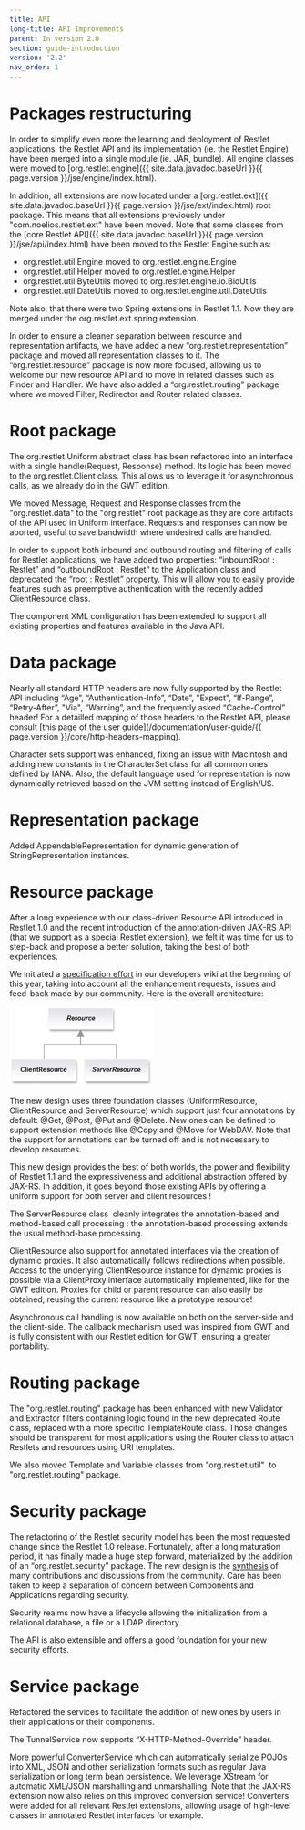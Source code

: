 ```yaml
---
title: API
long-title: API Improvements
parent: In version 2.0
section: guide-introduction
version: '2.2'
nav_order: 1
---
```

# Packages restructuring

In order to simplify even more the learning and deployment of Restlet
applications, the Restlet API and its implementation (ie. the Restlet
Engine) have been merged into a single module (ie. JAR, bundle). All
engine classes were moved to
[org.restlet.engine]({{ site.data.javadoc.baseUrl }}{{ page.version }}/jse/engine/index.html).

In addition, all extensions are now located under a
[org.restlet.ext]({{ site.data.javadoc.baseUrl }}{{ page.version }}/jse/ext/index.html)
root package. This means that all extensions previously under
"com.noelios.restlet.ext" have been moved. Note that some classes from
the [core Restlet API]({{ site.data.javadoc.baseUrl }}{{ page.version }}/jse/api/index.html)
have been moved to the Restlet Engine such as:

-   org.restlet.util.Engine moved to org.restlet.engine.Engine
-   org.restlet.util.Helper moved to org.restlet.engine.Helper
-   org.restlet.util.ByteUtils moved to org.restlet.engine.io.BioUtils
-   org.restlet.util.DateUtils moved to org.restlet.engine.util.DateUtils

Note also, that there were two Spring extensions in Restlet 1.1. Now
they are merged under the org.restlet.ext.spring extension.

In order to ensure a cleaner separation between resource and
representation artifacts, we have added a new
“org.restlet.representation” package and moved all representation
classes to it. The “org.restlet.resource” package is now more focused,
allowing us to welcome our new resource API and to move in related
classes such as Finder and Handler. We have also added a
“org.restlet.routing” package where we moved Filter, Redirector and
Router related classes.

# Root package

The org.restlet.Uniform abstract class has been refactored into an
interface with a single handle(Request, Response) method. Its logic has
been moved to the org.restlet.Client class. This allows us to leverage
it for asynchronous calls, as we already do in the GWT edition.

We moved Message, Request and Response classes from the
"org.restlet.data" to the "org.restlet" root package as they are core
artifacts of the API used in Uniform interface. Requests and responses
can now be aborted, useful to save bandwidth where undesired calls are
handled.

In order to support both inbound and outbound routing and filtering of
calls for Restlet applications, we have added two properties:
“inboundRoot : Restlet” and “outboundRoot : Restlet” to the Application
class and deprecated the “root : Restlet” property. This will allow you
to easily provide features such as preemptive authentication with the
recently added ClientResource class.

The component XML configuration has been extended to support all
existing properties and features available in the Java API.

# Data package

Nearly all standard HTTP headers are now fully supported by the Restlet
API including “Age”, “Authentication-Info”, “Date”, "Expect",
“If-Range”, “Retry-After”, "Via", “Warning”, and the frequently asked
“Cache-Control” header! For a detailled mapping of those headers to the
Restlet API, please consult [this page of the user guide](/documentation/user-guide/{{ page.version }}/core/http-headers-mapping).

Character sets support was enhanced, fixing an issue with Macintosh and
adding new constants in the CharacterSet class for all common ones
defined by IANA. Also, the default language used for representation is
now dynamically retrieved based on the JVM setting instead of
English/US.

# Representation package

Added AppendableRepresentation for dynamic generation of
StringRepresentation instances.

# Resource package

After a long experience with our class-driven Resource API introduced in
Restlet 1.0 and the recent introduction of the annotation-driven JAX-RS
API (that we support as a special Restlet extension), we felt it was
time for us to step-back and propose a better solution, taking the best
of both experiences.

We initiated a [specification effort](/participate#/172-restlet/226-restlet.html)
in our developers wiki at the beginning of this year, taking into
account all the enhancement requests, issues and feed-back made by our
community. Here is the overall architecture:

![](images/hierarchy.png)

The new design uses three foundation classes (UniformResource,
ClientResource and ServerResource) which support just four annotations
by default: @Get, @Post, @Put and @Delete. New ones can be defined to
support extension methods like @Copy and @Move for WebDAV. Note that the
support for annotations can be turned off and is not necessary to
develop resources.

This new design provides the best of both worlds, the power and
flexibility of Restlet 1.1 and the expressiveness and additional
abstraction offered by JAX-RS. In addition, it goes beyond those
existing APIs by offering a uniform support for both server and client
resources !

The ServerResource class  cleanly integrates the annotation-based and
method-based call processing : the annotation-based processing extends
the usual method-base processing.

ClientResource also support for annotated interfaces via the creation of
dynamic proxies. It also automatically follows redirections when
possible. Access to the underlying ClientResource instance for dynamic
proxies is possible via a ClientProxy interface automatically
implemented, like for the GWT edition. Proxies for child or parent
resource can also easily be obtained, reusing the current resource like
a prototype resource!

Asynchronous call handling is now available on both on the server-side
and the client-side. The callback mechanism used was inspired from GWT
and is fully consistent with our Restlet edition for GWT, ensuring a
greater portability.

# Routing package

The "org.restlet.routing" package has been enhanced with new Validator
and Extractor filters containing logic found in the new deprecated Route
class, replaced with a more specific TemplateRoute class. Those changes
should be transparent for most applications using the Router class to
attach Restlets and resources using URI templates.

We also moved Template and Variable classes from "org.restlet.util"  to
"org.restlet.routing" package.

# Security package

The refactoring of the Restlet security model has been the most
requested change since the Restlet 1.0 release. Fortunately, after a
long maturation period, it has finally made a huge step forward,
materialized by the addition of an “org.restlet.security” package. The
new design is the
[synthesis](/participate#/172-restlet/212-restlet.html)
of many contributions and discussions from the community. Care has been
taken to keep a separation of concern between Components and
Applications regarding security.

Security realms now have a lifecycle allowing the initialization from a
relational database, a file or a LDAP directory.

The API is also extensible and offers a good foundation for your new
security efforts.

# Service package

Refactored the services to facilitate the addition of new ones by users
in their applications or their components.

The TunnelService now supports “X-HTTP-Method-Override” header.

More powerful ConverterService which can automatically serialize POJOs
into XML, JSON and other serialization formats such as regular Java
serialization or long term bean persistence. We leverage XStream for
automatic XML/JSON marshalling and unmarshalling. Note that the JAX-RS
extension now also relies on this improved conversion service!
Converters were added for all relevant Restlet extensions, allowing
usage of high-level classes in annotated Restlet interfaces for example.
